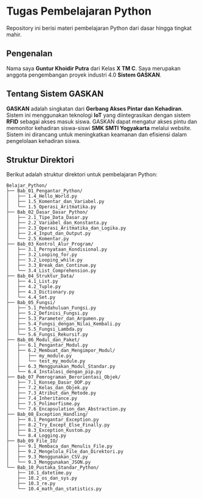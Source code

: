 # Tugas Pembelajaran Python

Repository ini berisi materi pembelajaran Python dari dasar hingga tingkat mahir.
## Pengenalan

Nama saya **Guntur Khoidir Putra** dari Kelas **X TM C**. Saya merupakan anggota pengembangan proyek industri 4.0 **Sistem GASKAN**.

## Tentang Sistem GASKAN

**GASKAN** adalah singkatan dari **Gerbang Akses Pintar dan Kehadiran**. Sistem ini menggunakan teknologi **IoT** yang diintegrasikan dengan sistem **RFID** sebagai akses masuk siswa. GASKAN dapat mengatur akses pintu dan memonitor kehadiran siswa-siswi **SMK SMTI Yogyakarta** melalui website. Sistem ini dirancang untuk meningkatkan keamanan dan efisiensi dalam pengelolaan kehadiran siswa.

## Struktur Direktori

Berikut adalah struktur direktori untuk pembelajaran Python:

```plaintext
Belajar_Python/
├── Bab_01_Pengantar_Python/
│   ├── 1.4_Hello_World.py
│   ├── 1.5_Komentar_dan_Variabel.py
│   └── 1.5_Operasi_Aritmatika.py
├── Bab_02_Dasar_Dasar_Python/
│   ├── 2.1_Tipe_Data_Dasar.py
│   ├── 2.2_Variabel_dan_Konstanta.py
│   ├── 2.3_Operasi_Aritmatika_dan_Logika.py
│   ├── 2.4_Input_dan_Output.py
│   └── 2.5_Komentar.py
├── Bab_03_Kontrol_Alur_Program/
│   ├── 3.1_Pernyataan_Kondisional.py
│   ├── 3.2_Looping_for.py
│   ├── 3.2_Looping_while.py
│   ├── 3.3_Break_dan_Continue.py
│   └── 3.4_List_Comprehension.py
├── Bab_04_Struktur_Data/
│   ├── 4.1_List.py
│   ├── 4.2_Tuple.py
│   ├── 4.3_Dictionary.py
│   └── 4.4_Set.py
├── Bab_05_Fungsi/
│   ├── 5.1_Pendahuluan_Fungsi.py
│   ├── 5.2_Definisi_Fungsi.py
│   ├── 5.3_Parameter_dan_Argumen.py
│   ├── 5.4_Fungsi_dengan_Nilai_Kembali.py
│   ├── 5.5_Fungsi_Lambda.py
│   └── 5.6_Fungsi_Rekursif.py
├── Bab_06_Modul_dan_Paket/
│   ├── 6.1_Pengantar_Modul.py
│   ├── 6.2_Membuat_dan_Mengimpor_Modul/
│   │   ├── my_module.py
│   │   └── test_my_module.py
│   ├── 6.3_Menggunakan_Modul_Standar.py
│   └── 6.4_Instalasi_dengan_pip.py
├── Bab_07_Pemrograman_Berorientasi_Objek/
│   ├── 7.1_Konsep_Dasar_OOP.py
│   ├── 7.2_Kelas_dan_Objek.py
│   ├── 7.3_Atribut_dan_Metode.py
│   ├── 7.4_Inheritance.py
│   ├── 7.5_Polimorfisme.py
│   └── 7.6_Encapsulation_dan_Abstraction.py
├── Bab_08_Exception_Handling/
│   ├── 8.1_Pengantar_Exception.py
│   ├── 8.2_Try_Except_Else_Finally.py
│   ├── 8.3_Exception_Kustom.py
│   └── 8.4_Logging.py
├── Bab_09_File_IO/
│   ├── 9.1_Membaca_dan_Menulis_File.py
│   ├── 9.2_Mengelola_File_dan_Direktori.py
│   ├── 9.3_Menggunakan_CSV.py
│   └── 9.3_Menggunakan_JSON.py
└── Bab_10_Pustaka_Standar_Python/
    ├── 10.1_datetime.py
    ├── 10.2_os_dan_sys.py
    ├── 10.3_re.py
    └── 10.4_math_dan_statistics.py

